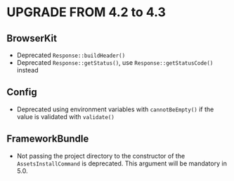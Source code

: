 UPGRADE FROM 4.2 to 4.3
=======================

BrowserKit
----------

 * Deprecated `Response::buildHeader()`
 * Deprecated `Response::getStatus()`, use `Response::getStatusCode()` instead

Config
------

 * Deprecated using environment variables with `cannotBeEmpty()` if the value is validated with `validate()`

FrameworkBundle
---------------

 * Not passing the project directory to the constructor of the `AssetsInstallCommand` is deprecated. This argument will
   be mandatory in 5.0.
